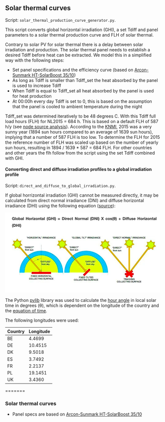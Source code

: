 ## Solar thermal curves

Script: `solar_thermal_production_curve_generator.py`.

This script converts global horizontal irradiation (GHI), a set Tdiff and panel parameters to a solar thermal production curve and FLH of solar thermal.

Contrary to solar PV for solar thermal there is a delay between solar irradiation and production. The solar thermal panel needs to establish a desired Tdiff before heat can be extracted. We model this in a simplified way with the following steps:

* Set panel specifications and the efficiency curve (based on [Arcon-Sunmark HT-SolarBoost 35/10](https://refman.energytransitionmodel.com/publications/2106))
* As long as Tdiff is smaller than Tdiff_set the heat absorbed by the panel is used to increase Tdiff
* When Tdiff is equal to Tdiff_set all heat absorbed by the panel is used for heat production
* At 00:00h every day Tdiff is set to 0, this is based on the assumption that the panel is cooled to ambient temperature during the night

Tdiff_set was determined iteratively to be 48 degrees C. With this Tdiff full load hours (FLH) for NL2015 = 684 h. This is based on a default FLH of 587 h/y (see [node source analysis](https://github.com/quintel/etdataset/blob/master/nodes_source_analyses/energy/energy_solar_thermal_solar_radiation.central_producer.xlsx)). According to the [KNMI](https://www.knmi.nl/nederland-nu/klimatologie/maand-en-seizoensoverzichten/2015/jaar), 2015 was a very sunny year (1894 sun hours compared to an average of 1639 sun hours), implying that a number of 587 FLH is too low. To determine the FLH for 2015 the reference number of FLH was scaled up based on the number of yearly sun hours, resulting in 1894 / 1639 * 587 = 684 FLH. For other countries and other years the flh follow from the script using the set Tdiff combined with GHI.

#### Converting direct and diffuse irradiation profiles to a global irradiation profile

Script: `direct_and_diffuse_to_global_irradiation.py`.

If global horrizontal irradiation (GHI) cannot be measured directly, it may be calculated from direct normal irradiance (DNI) and diffuse horizontal irradiance (DHI) using the following equation ([source](https://pvpmc.sandia.gov/modeling-steps/1-weather-design-inputs/irradiance-and-insolation-2/global-horizontal-irradiance/)):

<!--GHI = DHI + DNI * cos (&theta;<sub>Z</sub>)-->

[![](irradiation.png)](https://firstgreenconsulting.wordpress.com/2012/04/26/differentiate-between-the-dni-dhi-and-ghi/)

The Python [pvlib](https://pvlib-python.readthedocs.io/en/stable/package_overview.html) library was used to calculate the [hour angle](https://pvlib-python.readthedocs.io/en/stable/generated/pvlib.solarposition.hour_angle.html) in local solar time in degrees (&theta;), which is dependent on the longitude of the country and the [equation of time](https://pvlib-python.readthedocs.io/en/stable/generated/pvlib.solarposition.equation_of_time_pvcdrom.html).


The following longitudes were used:

| Country | Longitude |
| ------- | --------- |
| BE | 4.4699 |
| DE | 10.4515 |
| DK | 9.5018 |
| ES | 3.7492 |
| FR | 2.2137 |
| PL | 19.1451 |
| UK | 3.4360 |





=======
### Solar thermal curves

* Panel specs are based on [Arcon-Sunmark HT-SolarBoost 35/10](https://refman.energytransitionmodel.com/publications/2106)
